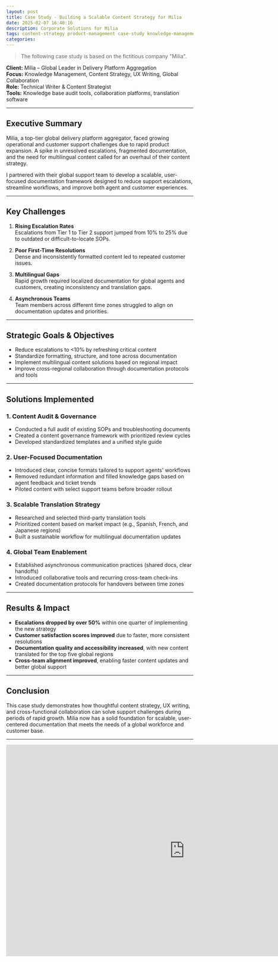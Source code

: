```yaml
---
layout: post
title: Case Study - Building a Scalable Content Strategy for Milia
date: 2025-02-07 16:40:16
description: Corporate Solutions for Milia
tags: content-strategy product-management case-study knowledge-management
categories:
---
```

> The following case study is based on the fictitious company "Milia".

**Client:** Milia – Global Leader in Delivery Platform Aggregation  
**Focus:** Knowledge Management, Content Strategy, UX Writing, Global Collaboration  
**Role:** Technical Writer & Content Strategist  
**Tools:** Knowledge base audit tools, collaboration platforms, translation software

---

## Executive Summary

Milia, a top-tier global delivery platform aggregator, faced growing operational and customer support challenges due to rapid product expansion. A spike in unresolved escalations, fragmented documentation, and the need for multilingual content called for an overhaul of their content strategy.

I partnered with their global support team to develop a scalable, user-focused documentation framework designed to reduce support escalations, streamline workflows, and improve both agent and customer experiences.

---

## Key Challenges

1. **Rising Escalation Rates**  
   Escalations from Tier 1 to Tier 2 support jumped from 10% to 25% due to outdated or difficult-to-locate SOPs.

2. **Poor First-Time Resolutions**  
   Dense and inconsistently formatted content led to repeated customer issues.

3. **Multilingual Gaps**  
   Rapid growth required localized documentation for global agents and customers, creating inconsistency and translation gaps.

4. **Asynchronous Teams**  
   Team members across different time zones struggled to align on documentation updates and priorities.

---

## Strategic Goals & Objectives

- Reduce escalations to <10% by refreshing critical content  
- Standardize formatting, structure, and tone across documentation  
- Implement multilingual content solutions based on regional impact  
- Improve cross-regional collaboration through documentation protocols and tools

---

## Solutions Implemented

### 1. Content Audit & Governance

- Conducted a full audit of existing SOPs and troubleshooting documents  
- Created a content governance framework with prioritized review cycles  
- Developed standardized templates and a unified style guide

### 2. User-Focused Documentation

- Introduced clear, concise formats tailored to support agents' workflows  
- Removed redundant information and filled knowledge gaps based on agent feedback and ticket trends  
- Piloted content with select support teams before broader rollout

### 3. Scalable Translation Strategy

- Researched and selected third-party translation tools  
- Prioritized content based on market impact (e.g., Spanish, French, and Japanese regions)  
- Built a sustainable workflow for multilingual documentation updates

### 4. Global Team Enablement

- Established asynchronous communication practices (shared docs, clear handoffs)  
- Introduced collaborative tools and recurring cross-team check-ins  
- Created documentation protocols for handovers between time zones

---

## Results & Impact

- **Escalations dropped by over 50%** within one quarter of implementing the new strategy  
- **Customer satisfaction scores improved** due to faster, more consistent resolutions  
- **Documentation quality and accessibility increased**, with new content translated for the top five global regions  
- **Cross-team alignment improved**, enabling faster content updates and better global support

---

## Conclusion

This case study demonstrates how thoughtful content strategy, UX writing, and cross-functional collaboration can solve support challenges during periods of rapid growth. Milia now has a solid foundation for scalable, user-centered documentation that meets the needs of a global workforce and customer base.

---

<iframe src="https://docs.google.com/presentation/d/e/2PACX-1vTfHuWnaGapeB-6xl2F6oryMmiw7VcpDs0AMl9Vl5exqZLXoUtHAK5q2Jqj7HisTBukKiW83TNxy9rV/pubembed?start=true&loop=true&delayms=3000" frameborder="0" width="960" height="569" allowfullscreen="true" mozallowfullscreen="true" webkitallowfullscreen="true"></iframe>
